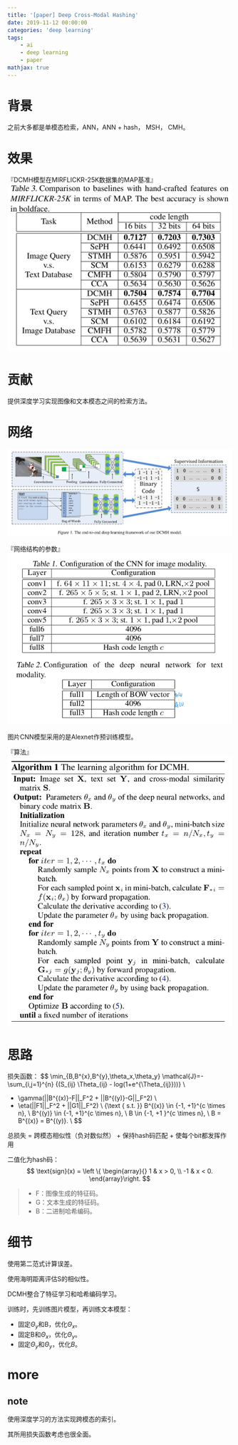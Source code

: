 ```yaml
---
title: '[paper] Deep Cross-Modal Hashing'
date: 2019-11-12 00:00:00
categories: 'deep learning'
tags:
    - ai
    - deep learning
    - paper
mathjax: true
---
```


# 背景
之前大多都是单模态检索，ANN，ANN + hash， MSH， CMH。


# 效果
『DCMH模型在MIRFLICKR-25K数据集的MAP基准』
![accuracy](/imgs/deep_learning/paper/paper-Deep-Cross-Modal-Hashing/4.png)


# 贡献
提供深度学习实现图像和文本模态之间的检索方法。


# 网络
![net](/imgs/deep_learning/paper/paper-Deep-Cross-Modal-Hashing/1.png)

『网络结构的参数』
![net param](/imgs/deep_learning/paper/paper-Deep-Cross-Modal-Hashing/2.png)

图片CNN模型采用的是Alexnet作预训练模型。

『算法』
![algorithm](/imgs/deep_learning/paper/paper-Deep-Cross-Modal-Hashing/3.png)


# 思路

损失函数：
$$
\min_{B,B^{x},B^{y},\theta_x,\theta_y} \mathcal{J}=-\sum_{i,j=1}^{n} {(S_{ij} \Theta_{ij} - log(1+e^{\Theta_{ij}}))} \\
+ \gamma(||B^{(x)}-F||_F^2 + ||B^{(y)}-G||_F^2) \\
+ \eta(||F1||_F^2 + ||G1||_F^2) \\
{\text { s.t. }} B^{(x)} \in \{-1, +1\}^{c \times n}, \\
B^{(y)} \in \{-1, +1\}^{c \times n}, \\
B \in \{-1, +1 \}^{c \times n}, \\
B = B^{(x)} = B^{(y)}. \\
$$


总损失 = 跨模态相似性（负对数似然） + 保持hash码匹配 + 使每个bit都发挥作用

二值化为hash码：
$$
\text{sign}(x) = \left \{ \begin{array}{}
1 & x > 0, \\
-1 & x < 0.
\end{array}\right.
$$

> - F：图像生成的特征码。
> - G：文本生成的特征码。
> - B：二进制哈希编码。


# 细节
使用第二范式计算误差。

使用海明距离评估S的相似性。

DCMH整合了特征学习和哈希编码学习。

训练时，先训练图片模型，再训练文本模型：
- 固定$\Theta_y$和B，优化$\Theta_x$。
- 固定B和$\Theta_x$，优化$\Theta_y$。
- 固定$\Theta_y$和$\Theta_y$，优化$B$。


# more
## note
使用深度学习的方法实现跨模态的索引。

其所用损失函数考虑也很全面。

